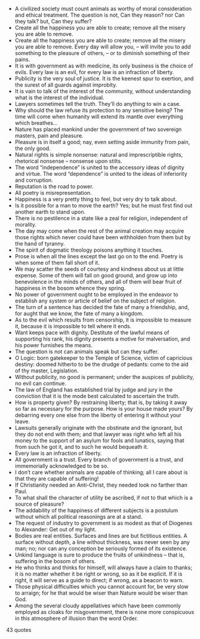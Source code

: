  - A civilized society must count animals as worthy of moral consideration and ethical treatment. The question is not, Can they reason? nor Can they talk? but, Can they suffer?
 - Create all the happiness you are able to create; remove all the misery you are able to remove.
 - Create all the happiness you are able to create; remove all the misery you are able to remove. Every day will allow you, – will invite you to add something to the pleasure of others, – or to diminish something of their pains.
 - It is with government as with medicine, its only business is the choice of evils. Every law is an evil, for every law is an infraction of liberty.
 - Publicity is the very soul of justice. It is the keenest spur to exertion, and the surest of all guards against improbity.
 - It is vain to talk of the interest of the community, without understanding what is the interest of the individual.
 - Lawyers sometimes tell the truth. They’ll do anything to win a case.
 - Why should the law refuse its protection to any sensitive being? The time will come when humanity will extend its mantle over everything which breathes...
 - Nature has placed mankind under the government of two sovereign masters, pain and pleasure.
 - Pleasure is in itself a good; nay, even setting aside immunity from pain, the only good.
 - Natural rights is simple nonsense: natural and imprescriptible rights, rhetorical nonsense – nonsense upon stilts.
 - The word “independence” is united to the accessory ideas of dignity and virtue. The word “dependence” is united to the ideas of inferiority and corruption.
 - Reputation is the road to power.
 - All poetry is misrepresentation.
 - Happiness is a very pretty thing to feel, but very dry to talk about.
 - Is it possible for a man to move the earth? Yes; but he must first find out another earth to stand upon.
 - There is no pestilence in a state like a zeal for religion, independent of morality.
 - The day may come when the rest of the animal creation may acquire those rights which never could have been withholden from them but by the hand of tyranny.
 - The spirit of dogmatic theology poisons anything it touches.
 - Prose is when all the lines except the last go on to the end. Poetry is when some of them fall short of it.
 - We may scatter the seeds of courtesy and kindness about us at little expense. Some of them will fall on good ground, and grow up into benevolence in the minds of others, and all of them will bear fruit of happiness in the bosom whence they spring.
 - No power of government ought to be employed in the endeavor to establish any system or article of belief on the subject of religion.
 - The turn of a sentence has decided the fate of many a friendship, and, for aught that we know, the fate of many a kingdom.
 - As to the evil which results from censorship, it is impossible to measure it, because it is impossible to tell where it ends.
 - Want keeps pace with dignity. Destitute of the lawful means of supporting his rank, his dignity presents a motive for malversation, and his power furnishes the means.
 - The question is not can animals speak but can they suffer.
 - O Logic: born gatekeeper to the Temple of Science, victim of capricious destiny: doomed hitherto to be the drudge of pedants: come to the aid of thy master, Legislation.
 - Without publicity, no good is permanent; under the auspices of publicity, no evil can continue.
 - The law of England has established trial by judge and jury in the conviction that it is the mode best calculated to ascertain the truth.
 - How is property given? By restraining liberty; that is, by taking it away so far as necessary for the purpose. How is your house made yours? By debarring every one else from the liberty of entering it without your leave.
 - Lawsuits generally originate with the obstinate and the ignorant, but they do not end with them; and that lawyer was right who left all his money to the support of an asylum for fools and lunatics, saying that from such he got it, and to such he would bequeath it.
 - Every law is an infraction of liberty.
 - All government is a trust. Every branch of government is a trust, and immemorially acknowledged to be so.
 - I don’t care whether animals are capable of thinking; all I care about is that they are capable of suffering!
 - If Christianity needed an Anti-Christ, they needed look no farther than Paul.
 - To what shall the character of utility be ascribed, if not to that which is a source of pleasure?
 - The addability of the happiness of different subjects is a postulum without which all political reasonings are at a stand.
 - The request of industry to government is as modest as that of Diogenes to Alexander: Get out of my light.
 - Bodies are real entities. Surfaces and lines are but fictitious entities. A surface without depth, a line without thickness, was never seen by any man; no; nor can any conception be seriously formed of its existence.
 - Unkind language is sure to produce the fruits of unkindness – that is, suffering in the bosom of others.
 - He who thinks and thinks for himself, will always have a claim to thanks; it is no matter whether it be right or wrong, so as it be explicit. If it is right, it will serve as a guide to direct; if wrong, as a beacon to warn.
 - Those physical difficulties which you cannot account for, be very slow to arraign; for he that would be wiser than Nature would be wiser than God.
 - Among the several cloudy appellatives which have been commonly employed as cloaks for misgovernment, there is none more conspicuous in this atmosphere of illusion than the word Order.

43 quotes